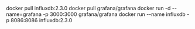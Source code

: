 docker pull influxdb:2.3.0
docker pull grafana/grafana
docker run -d --name=grafana -p 3000:3000 grafana/grafana
docker run --name influxdb -p 8086:8086 influxdb:2.3.0
